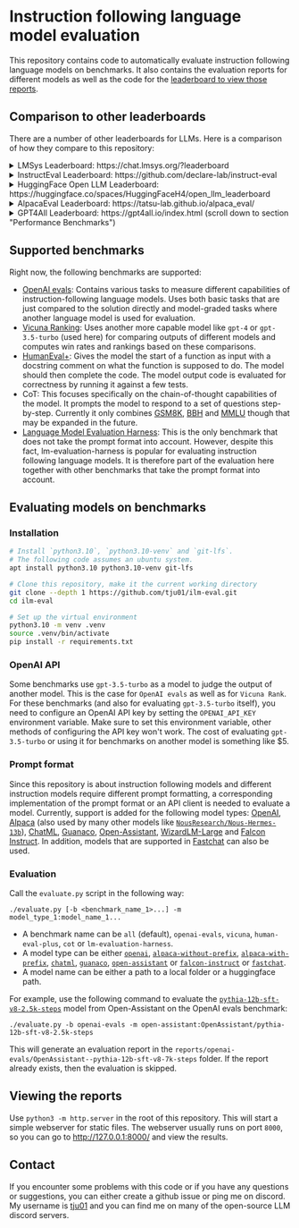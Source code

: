 # Instruction following language model evaluation

This repository contains code to automatically evaluate instruction following language models on benchmarks.
It also contains the evaluation reports for different models as well as the code for the [leaderboard to view those reports](https://tju01.github.io/ilm-eval/).

## Comparison to other leaderboards

There are a number of other leaderboards for LLMs. Here is a comparison of how they compare to this repository:
<details>
<summary>LMSys Leaderboard: https://chat.lmsys.org/?leaderboard</summary>

- Both leaderboards have a Vicuna ranking as part of the benchmarks, though they are computed differently. The LMSys leaderboard uses human ratings while this repository uses GPT-3.5. Good human ratings are generally better, but ilm-eval doesn't focus on them in order to make it easier to add a new model.
- The LMSys leaderboard also includes [MT-Bench](https://arxiv.org/abs/2306.05685), which uses GPT-4 for rating the two-turn conversational capabilities. This is currently not included in ilm-eval, though it is planned.
- This repository (ilm-eval) includes [OpenAI evals](https://github.com/openai/evals), [HumanEval+](https://github.com/evalplus/evalplus) and CoT for evaluating more complex reasoning capabilities. The Vicuna rank does not reflect these and tends to overestimate less capable models. MT-Bench improves on that by using a reference-guided judge. OpenAI evals takes a similar approach with its [model-graded evals](https://github.com/openai/evals/blob/main/docs/eval-templates.md#the-model-graded-eval-template), though the reference comes from a human and not another LLM. HumanEval+ fills another gap when it comes to coding abilities that both OpenAI evals and MT-Bench don't really address that well since actually executing the model-generated code gives a better judgment than using another LLM for evaluation.
- For evaluating more general capabilities, the LMSys leaderboard uses 5-shot MMLU. This repository (ilm-eval) also contains zero-shot MMLU as a part of CoT evaluation, but it additionally also uses a combination of tasks from [lm-evaluation-harness](https://github.com/EleutherAI/lm-evaluation-harness) and OpenAI evals which also evaluate general capabilities.
- The LMSys leaderboard or repository do not contain all of the evaluation data. There is some data for a few models available on google drive, but if you want to run the code yourself and evaluate your model against all of the other models on their leaderboard, there is not enough available data. By comparison, this repository (ilm-eval) contains all of the raw data for all of the other models in the `reports/` folder and if you evaluate a new model, it will be automatically compared to all the existing models on the leaderboard.
- In ilm-eval, for all benchmarks except lm-evaluation-harness, the model outputs are also stored in addition to the scores. These model outputs can also be viewed [on the website](https://tju01.github.io/ilm-eval/) and can sometimes be useful as a quality indicator in addition to the resulting scores.
</details>

<details>
<summary>InstructEval Leaderboard: https://github.com/declare-lab/instruct-eval</summary>

- Both repositories focus on evaluating instruction following LLMs.
- However, InstructEval uses 3-shot for some of the benchmarks and 0-shot for some others. Even in the cases where 0-shot is used, the model-specific prompt format is never used. By comparison, ilm-eval focuses _only_ on 0-shot evaluation and uses the model-specific prompt format in most cases (except one) because this is how the models will be used in the end.
- This repository (ilm-eval) stores the model outputs for most of the benchmarks. They can be viewed [on the website](https://tju01.github.io/ilm-eval/) and can sometimes be useful in addition to just the benchmark scores.
- The benchmarks that are used are different.
- The InstructEval leaderboard currently contains way more models.
</details>

<details>
<summary>HuggingFace Open LLM Leaderboard: https://huggingface.co/spaces/HuggingFaceH4/open_llm_leaderboard</summary>

- HF Open LLM Leaderboard is not specifically focused on instruction following language models. The main thing that matters for instruction following LLMs is 0-shot performance and the only task that is evaluated with 0-shot there is TruthfulQA which is very limited.
- More recently, HF Open LLM Leaderboard added human & GPT-4 evaluations which _does_ evaluate the instruction following capabilities. The GPT-4 evaluation is esentially what [Vicuna](https://lmsys.org/blog/2023-03-30-vicuna/) introduced. This repository (ilm-eval) also contains this vicuna benchmark, though currently only with GPT-3.5.
- However, ilm-eval also contains other benchmarks like [OpenAI evals](https://github.com/openai/evals) and [HumanEval+](https://github.com/evalplus/evalplus) which HF Open LLM Leaderboard doesn't contain. This repository also uses lm-evaluation-harness, but in a different way to focus only on 0-shot performance.
- While one part of their leaderboard uses [lm-evaluation-harness](https://github.com/EleutherAI/lm-evaluation-harness) and the evaluation [seems to be straightforward](https://huggingface.co/spaces/HuggingFaceH4/open_llm_leaderboard/discussions/60), the GPT-4 evaluation code doesn't seem to be open source at the moment.
- The model outputs are not stored on the HF Open LLM Leaderboard. By comparison, ilm-eval also stores model outputs for most benchmarks (except lm-evaluation-harness) and they can be viewed [on the website](https://tju01.github.io/ilm-eval/) in addition to just the resulting scores.
- The HF Open LLM Leaderboard contains way more models, but less benchmarks.
</details>

<details>
<summary>AlpacaEval Leaderboard: https://tatsu-lab.github.io/alpaca_eval/</summary>

- This leaderboard is limited to automatic evaluation using GPT-4 and Anthropic Claude. This kind of evaluation has been shown to be subject to very simple biases (e.g. simply preferring longer answers) and it tends to overestimate the capabilities of smaller models.
- Nevertheless, this kind of benchmark can be _part_ of a useful evaluation. This is also why ilm-eval also contains this type of benchmark, but combines it with other benchmarks.
- On the [ilm-eval website](https://tju01.github.io/ilm-eval/), in addition to the resulting Vicuna Rankings, the model outputs can also be viewed and one can filter for things like only viewing the prompts where one specific model won against another specific model.
- The AlpacaEval Leaderboard currently contains way more models.
</details>

<details>
<summary>GPT4All Leaderboard: https://gpt4all.io/index.html (scroll down to section "Performance Benchmarks")</summary>

- This leaderboard is based on [lm-evaluation-harness](https://github.com/EleutherAI/lm-evaluation-harness).
- It therefore does not use the model-specific prompt format that the models have been finetuned with.
- It is also limited to benchmarks where the solution can be checked in a simple way (e.g. exact match or some simple post-processing). It does not use another LLM to evaluate the model and it does not use programmatic benchmarks.
- The results can still be useful, but they should not be everything. This is why ilm-eval also uses lm-evaluation-harness in the exact same way so that the results are comparable, but combines the results with other benchmarks that use the model-specific prompt format and either use another model for evaluation (like the [Vicuna Rank](https://lmsys.org/blog/2023-03-30-vicuna) or some parts of [OpenAI evals](https://github.com/openai/evals)) or are programmatic like [HumanEval+](https://github.com/evalplus/evalplus).
- In addition, for these other benchmarks, ilm-eval also stores the model outputs so that they can be viewed [on the website](https://tju01.github.io/ilm-eval/) which can sometimes be useful in addition to the resulting benchmark scores.
- The GPT4All Leaderboard currently contains way more models.
</details>

## Supported benchmarks

Right now, the following benchmarks are supported:
- [OpenAI evals](https://github.com/openai/evals): Contains various tasks to measure different capabilities of instruction-following language models. Uses both basic tasks that are just compared to the solution directly and model-graded tasks where another language model is used for evaluation.
- [Vicuna Ranking](https://lmsys.org/blog/2023-03-30-vicuna): Uses another more capable model like `gpt-4` or `gpt-3.5-turbo` (used here) for comparing outputs of different models and computes win rates and rankings based on these comparisons.
- [HumanEval+](https://github.com/evalplus/evalplus): Gives the model the start of a function as input with a docstring comment on what the function is supposed to do. The model should then complete the code. The model output code is evaluated for correctness by running it against a few tests.
- CoT: This focuses specifically on the chain-of-thought capabilities of the model. It prompts the model to respond to a set of questions step-by-step. Currently it only combines [GSM8K](https://github.com/openai/grade-school-math), [BBH](https://github.com/suzgunmirac/BIG-Bench-Hard) and [MMLU](https://arxiv.org/abs/2009.03300) though that may be expanded in the future.
- [Language Model Evaluation Harness](https://github.com/EleutherAI/lm-evaluation-harness): This is the only benchmark that does not take the prompt format into account. However, despite this fact, lm-evaluation-harness is popular for evaluating instruction following language models. It is therefore part of the evaluation here together with other benchmarks that take the prompt format into account.

## Evaluating models on benchmarks

### Installation

```bash
# Install `python3.10`, `python3.10-venv` and `git-lfs`.
# The following code assumes an ubuntu system.
apt install python3.10 python3.10-venv git-lfs

# Clone this repository, make it the current working directory
git clone --depth 1 https://github.com/tju01/ilm-eval.git
cd ilm-eval

# Set up the virtual environment
python3.10 -m venv .venv
source .venv/bin/activate
pip install -r requirements.txt
```

### OpenAI API

Some benchmarks use `gpt-3.5-turbo` as a model to judge the output of another model. This is the case for `OpenAI evals` as well as for `Vicuna Rank`.
For these benchmarks (and also for evaluating `gpt-3.5-turbo` itself), you need to configure an OpenAI API key by setting the `OPENAI_API_KEY` environment variable.
Make sure to set this environment variable, other methods of configuring the API key won't work.
The cost of evaluating `gpt-3.5-turbo` or using it for benchmarks on another model is something like $5.

### Prompt format

Since this repository is about instruction following models and different instruction models require different prompt formatting, a corresponding implementation of the prompt format or an API client is needed to evaluate a model. Currently, support is added for the following model types: [OpenAI](https://platform.openai.com/docs/models), [Alpaca](https://crfm.stanford.edu/2023/03/13/alpaca.html) (also used by many other models like [`NousResearch/Nous-Hermes-13b`](https://huggingface.co/NousResearch/Nous-Hermes-13b)), [ChatML](https://github.com/openai/openai-python/blob/main/chatml.md), [Guanaco](https://huggingface.co/timdettmers/guanaco-65b-merged), [Open-Assistant](https://open-assistant.io), [WizardLM-Large](https://github.com/nlpxucan/WizardLM) and [Falcon Instruct](https://huggingface.co/tiiuae). In addition, models that are supported in [Fastchat](https://github.com/lm-sys/FastChat) can also be used.

### Evaluation

Call the `evaluate.py` script in the following way:
```
./evaluate.py [-b <benchmark_name_1>...] -m model_type_1:model_name_1...
````
- A benchmark name can be `all` (default), `openai-evals`, `vicuna`, `human-eval-plus`, `cot` or `lm-evaluation-harness`.
- A model type can be either [`openai`](https://github.com/tju01/ilm-eval/blob/main/evaluation/models/open_ai.py), [`alpaca-without-prefix`](https://github.com/tju01/ilm-eval/blob/main/evaluation/models/alpaca_without_prefix.py), [`alpaca-with-prefix`](https://github.com/tju01/ilm-eval/blob/main/evaluation/models/alpaca_with_prefix.py), [`chatml`](https://github.com/tju01/ilm-eval/blob/main/evaluation/models/chatml.py), [`guanaco`](https://github.com/tju01/ilm-eval/blob/main/evaluation/models/guanaco.py), [`open-assistant`](https://github.com/tju01/ilm-eval/blob/main/evaluation/models/open_assistant.py) or [`falcon-instruct`](https://github.com/tju01/ilm-eval/blob/main/evaluation/models/falcon_instruct.py) or [`fastchat`](https://github.com/tju01/ilm-eval/blob/main/evaluation/models/fastchat.py).
- A model name can be either a path to a local folder or a huggingface path.

For example, use the following command to evaluate the [`pythia-12b-sft-v8-2.5k-steps`](https://huggingface.co/OpenAssistant/pythia-12b-sft-v8-2.5k-steps) model from Open-Assistant on the OpenAI evals benchmark:
```
./evaluate.py -b openai-evals -m open-assistant:OpenAssistant/pythia-12b-sft-v8-2.5k-steps
```
This will generate an evaluation report in the `reports/openai-evals/OpenAssistant--pythia-12b-sft-v8-7k-steps` folder.
If the report already exists, then the evaluation is skipped.

## Viewing the reports

Use `python3 -m http.server` in the root of this repository.
This will start a simple webserver for static files.
The webserver usually runs on port `8000`, so you can go to http://127.0.0.1:8000/ and view the results.

## Contact

If you encounter some problems with this code or if you have any questions or suggestions, you can either create a github issue or ping me on discord. My username is [tju01](https://discord.com/users/1090923181910532167) and you can find me on many of the open-source LLM discord servers.
